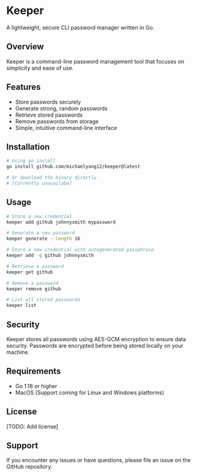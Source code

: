 # Keeper

A lightweight, secure CLI password manager written in Go.

## Overview

Keeper is a command-line password management tool that focuses on simplicity and ease of use.

## Features

- Store passwords securely
- Generate strong, random passwords
- Retrieve stored passwords
- Remove passwords from storage
- Simple, intuitive command-line interface

## Installation

```bash
# Using go install
go install github.com/michaelyang12/keeper@latest

# Or download the binary directly
# [Currently unavailabe]
```

## Usage

```bash
# Store a new credential
keeper add github johnnysmith mypassword

# Generate a new password
keeper generate --length 16

# Store a new credential with autogenerated passphrase
keeper add -g github johnnysmith 

# Retrieve a password
keeper get github

# Remove a password
keeper remove github

# List all stored passwords
keeper list
```

## Security

Keeper stores all passwords using AES-GCM encryption to ensure data security. Passwords are encrypted before being stored locally on your machine.

## Requirements

- Go 1.18 or higher
- MacOS (Support coming for Linux and Windows platforms)

## License

[TODO: Add license]

## Support

If you encounter any issues or have questions, please file an issue on the GitHub repository.
